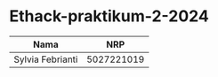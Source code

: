 # Ethack-praktikum-2-2024

| Nama | NRP |
| ----------- | ----------- |
| Sylvia Febrianti | 5027221019 |
